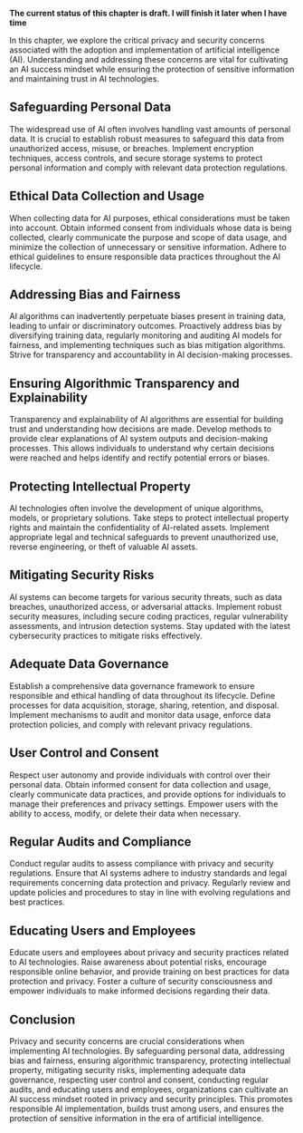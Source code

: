 **The current status of this chapter is draft. I will finish it later when I have time**

In this chapter, we explore the critical privacy and security concerns associated with the adoption and implementation of artificial intelligence (AI). Understanding and addressing these concerns are vital for cultivating an AI success mindset while ensuring the protection of sensitive information and maintaining trust in AI technologies.

Safeguarding Personal Data
--------------------------

The widespread use of AI often involves handling vast amounts of personal data. It is crucial to establish robust measures to safeguard this data from unauthorized access, misuse, or breaches. Implement encryption techniques, access controls, and secure storage systems to protect personal information and comply with relevant data protection regulations.

Ethical Data Collection and Usage
---------------------------------

When collecting data for AI purposes, ethical considerations must be taken into account. Obtain informed consent from individuals whose data is being collected, clearly communicate the purpose and scope of data usage, and minimize the collection of unnecessary or sensitive information. Adhere to ethical guidelines to ensure responsible data practices throughout the AI lifecycle.

Addressing Bias and Fairness
----------------------------

AI algorithms can inadvertently perpetuate biases present in training data, leading to unfair or discriminatory outcomes. Proactively address bias by diversifying training data, regularly monitoring and auditing AI models for fairness, and implementing techniques such as bias mitigation algorithms. Strive for transparency and accountability in AI decision-making processes.

Ensuring Algorithmic Transparency and Explainability
----------------------------------------------------

Transparency and explainability of AI algorithms are essential for building trust and understanding how decisions are made. Develop methods to provide clear explanations of AI system outputs and decision-making processes. This allows individuals to understand why certain decisions were reached and helps identify and rectify potential errors or biases.

Protecting Intellectual Property
--------------------------------

AI technologies often involve the development of unique algorithms, models, or proprietary solutions. Take steps to protect intellectual property rights and maintain the confidentiality of AI-related assets. Implement appropriate legal and technical safeguards to prevent unauthorized use, reverse engineering, or theft of valuable AI assets.

Mitigating Security Risks
-------------------------

AI systems can become targets for various security threats, such as data breaches, unauthorized access, or adversarial attacks. Implement robust security measures, including secure coding practices, regular vulnerability assessments, and intrusion detection systems. Stay updated with the latest cybersecurity practices to mitigate risks effectively.

Adequate Data Governance
------------------------

Establish a comprehensive data governance framework to ensure responsible and ethical handling of data throughout its lifecycle. Define processes for data acquisition, storage, sharing, retention, and disposal. Implement mechanisms to audit and monitor data usage, enforce data protection policies, and comply with relevant privacy regulations.

User Control and Consent
------------------------

Respect user autonomy and provide individuals with control over their personal data. Obtain informed consent for data collection and usage, clearly communicate data practices, and provide options for individuals to manage their preferences and privacy settings. Empower users with the ability to access, modify, or delete their data when necessary.

Regular Audits and Compliance
-----------------------------

Conduct regular audits to assess compliance with privacy and security regulations. Ensure that AI systems adhere to industry standards and legal requirements concerning data protection and privacy. Regularly review and update policies and procedures to stay in line with evolving regulations and best practices.

Educating Users and Employees
-----------------------------

Educate users and employees about privacy and security practices related to AI technologies. Raise awareness about potential risks, encourage responsible online behavior, and provide training on best practices for data protection and privacy. Foster a culture of security consciousness and empower individuals to make informed decisions regarding their data.

Conclusion
----------

Privacy and security concerns are crucial considerations when implementing AI technologies. By safeguarding personal data, addressing bias and fairness, ensuring algorithmic transparency, protecting intellectual property, mitigating security risks, implementing adequate data governance, respecting user control and consent, conducting regular audits, and educating users and employees, organizations can cultivate an AI success mindset rooted in privacy and security principles. This promotes responsible AI implementation, builds trust among users, and ensures the protection of sensitive information in the era of artificial intelligence.
